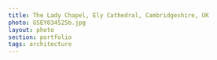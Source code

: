 ```yaml
--- 
title: The Lady Chapel, Ely Cathedral, Cambridgeshire, UK
photo: GSEY034525b.jpg 
layout: photo 
section: portfolio 
tags: architecture
---  
```

